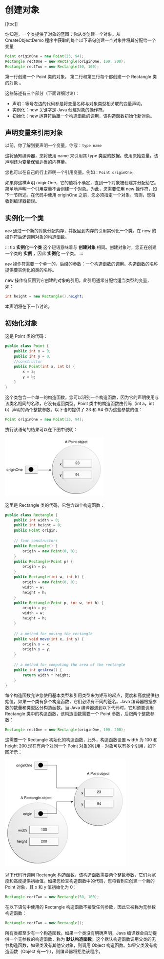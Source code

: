 # 创建对象
[[toc]]

你知道，一个类提供了对象的蓝图；你从类创建一个对象。从 CreateObjectDemo 程序中获取的每个以下语句创建一个对象并将其分配给一个变量

```java
Point originOne = new Point(23, 94);
Rectangle rectOne = new Rectangle(originOne, 100, 200);
Rectangle rectTwo = new Rectangle(50, 100);
```

第一行创建一个 Point 类的对象， 第二行和第三行每个都创建一个 Rectangle 类的对象 。

这些陈述有三个部分（下面详细讨论）：

* 声明：等号左边的代码都是将变量名称与对象类型相关联的变量声明。
* 实例化：new 关键字是 Java 创建对象的操作符。
* 初始化：new 运算符后跟一个构造函数的调用，该构造函数初始化新对象。

## 声明变量来引用对象
以前，你了解到要声明一个变量，你写：`type name`

这将通知编译器，您将使用 name 来引用其 type 类型的数据。使用原始变量，该声明还为变量保留适当的内存量。

您也可以在自己的行上声明一个引用变量。例如：`Point originOne;`

如果你这样声明 originOne，它的值将不确定，直到一个对象被创建并分配给它。简单地声明一个引用变量不会创建一个对象。为此，您需要使用 new 操作符，如下一节所述。在代码中使用 originOne 之前，您必须指定一个对象。否则，您将收到编译器错误。

## 实例化一个类

`new` 通过一个新的对象分配内存，并返回到内存的引用实例化一个类。在 new 的操作符后还调用对象的构造函数。

::: tip
**实例化一个类** 这个短语意味着与 **创建对象** 相同。创建对象时，您正在创建一个类的 **实例** ，因此 **实例化** 一个类。
:::

`new` 操作符需要一个单一的，后缀的参数：一个构造函数的调用。构造函数的名称提供要实例化的类的名称。

new 操作符反回到它创建的对象的引用。此引用通常分配给适当类型的变量，如：

```java
int height = new Rectangle().height;
```

本声明将在下一节讨论。

## 初始化对象
这是 Point 类的代码：

```java
public class Point {
    public int x = 0;
    public int y = 0;
    //constructor
    public Point(int a, int b) {
        x = a;
        y = b;
    }
}
```

这个类包含一个单一的构造函数。您可以识别一个构造函数，因为它的声明使用与该类名相同的名称，它没有返回类型。Point 类中的构造函数由代码（int a，int b）声明的两个整数参数。以下语句提供了 23 和 94 作为这些参数的值：

```java
Point originOne = new Point(23, 94);
```

执行该语句的结果可以在下图中说明：

![](./assets/objects-oneRef.gif)

这里是 Rectangle 类的代码，它包含四个构造函数：

```java
public class Rectangle {
    public int width = 0;
    public int height = 0;
    public Point origin;

    // four constructors
    public Rectangle() {
        origin = new Point(0, 0);
    }
    public Rectangle(Point p) {
        origin = p;
    }
    public Rectangle(int w, int h) {
        origin = new Point(0, 0);
        width = w;
        height = h;
    }
    public Rectangle(Point p, int w, int h) {
        origin = p;
        width = w;
        height = h;
    }

    // a method for moving the rectangle
    public void move(int x, int y) {
        origin.x = x;
        origin.y = y;
    }

    // a method for computing the area of the rectangle
    public int getArea() {
        return width * height;
    }
}
```

每个构造函数允许您使用基本类型和引用类型来为矩形的起点，宽度和高度提供初始值。如果一个类有多个构造函数，它们必须有不同的签名。Java 编译器根据参数的数量和类型区分构造函数。当 Java 编译器遇到以下代码时，它知道要调用 Rectangle 类中的构造函数，该构造函数需要一个 Point 参数，后跟两个整数参数：

```java
Rectangle rectOne = new Rectangle(originOne, 100, 200);
```
这需要一个 Rectangle 初始化的构造函数，此外，构造函数设置 width 为 100 和 height 200.现在有两个对同一个 Point 对象的引用 - 对象可以有多个引用，如下图所示：

![](./assets/objects-multipleRefs.gif)

以下代码行调用 Rectangle 构造函数，该构造函数需要两个整数参数，它们为宽度和高度提供初始值。如果您检查构造函数中的代码，您将看到它创建一个新的 Point 对象，其 x 和 y 值初始化为 0：

```java
Rectangle rectTwo = new Rectangle(50, 100);
```

在以下语句中使用的 Rectangle 构造函数不接受任何参数，因此它被称为无参数构造函数：

```java
Rectangle rectTwo = new Rectangle();
```
所有类都至少有一个构造函数。如果一个类没有明确声明，Java 编译器会自动提供一个无参数的构造函数，称为 **默认构造函数**。这个默认构造函数调用父类的无参构造函数，如果类没有其他父对象，则调用 Object 构造函数。如果父类没有构造函数（Object 有一个），则编译器将拒绝该程序。
